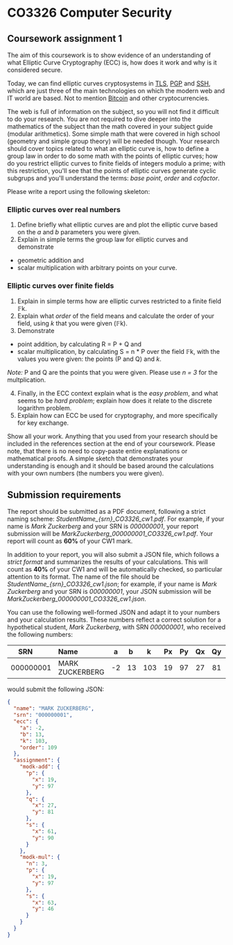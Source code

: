 # CO3326 Computer Security
## Coursework assignment 1
The aim of this coursework is to show evidence of an understanding of what Elliptic Curve Cryptography (ECC) is, how does it work and why is it considered secure.

Today, we can find elliptic curves cryptosystems in [TLS](https://tools.ietf.org/html/rfc4492), [PGP](https://tools.ietf.org/html/rfc6637) and [SSH](https://tools.ietf.org/html/rfc5656), which are just three of the main technologies on which the modern web and IT world are based. Not to mention [Bitcoin](https://en.bitcoin.it/wiki/Secp256k1) and other cryptocurrencies.

The web is full of information on the subject, so you will not find it difficult to do your research. You are not required to dive deeper into the mathematics of the subject than the math covered in your subject guide (modular arithmetics). Some simple math that were covered in high school (geometry and simple group theory) will be needed though. Your research should cover topics related to what an elliptic curve is, how to define a group law in order to do some math with the points of elliptic curves; how do you restrict elliptic curves to finite fields of integers modulo a prime; with this restriction, you'll see that the points of elliptic curves generate cyclic subgrups and you'll understand the terms: _base point_, _order_ and _cofactor_.

Please write a report using the following skeleton:

### Elliptic curves over real numbers
1. Define briefly what elliptic curves are and plot the elliptic curve based on the _a_ and _b_ parameters you were given.
2. Explain in simple terms the group law for elliptic curves and demonstrate
  * geometric addition and
  * scalar multiplication
  with arbitrary points on your curve.

### Elliptic curves over finite fields
1. Explain in simple terms how are elliptic curves restricted to a finite field 𝔽k.
2. Explain what _order_ of the field means and calculate the order of your field, using _k_ that you were given (𝔽k).
3. Demonstrate
  * point addition, by calculating R = P + Q and
  * scalar multiplication, by calculating S = n * P
  over the field 𝔽k, with the values you were given: the points (P and Q) and _k_.    

  _Note:_ P and Q are the points that you were given. Please use _n = 3_ for the multplication.

4. Finally, in the ECC context explain what is the _easy problem_, and what seems to be _hard problem_; explain how does it relate to the discrete logarithm problem.
5. Explain how can ECC be used for cryptography, and more specifically for key exchange.

Show all your work. Anything that you used from your research should be included in the references section at the end of your coursework. Please note, that there is no need to copy-paste entire explanations or mathematical proofs. A simple sketch that demonstrates your understanding is enough and it should be based around the calculations with your own numbers (the numbers you were given).

## Submission requirements
The report should be submitted as a PDF document, following a strict naming scheme: *StudentName_{srn}_CO3326_cw1.pdf*. For example, if your name is _Mark Zuckerberg_ and your SRN is _000000001_, your report submission will be *MarkZuckerberg_000000001_CO3326_cw1.pdf*. Your report will count as __60%__ of your CW1 mark.

In addition to your report, you will also submit a JSON file, which follows a _strict format_ and summarizes the results of your calculations. This will count as __40%__ of your CW1 and will be automatically checked, so particular attention to its format. The name of the file should be *StudentName_{srn}_CO3326_cw1.json*; for example, if your name is _Mark Zuckerberg_ and your SRN is _000000001_, your JSON submission will be *MarkZuckerberg_000000001_CO3326_cw1.json*.

You can use the following well-formed JSON and adapt it to your numbers and your calculation results. These numbers reflect a correct solution for a hypothetical student, _Mark Zuckerberg_, with SRN _000000001_, who received the following numbers:

| SRN       | Name            |  a  |  b  |  k  |  Px |  Py |  Qx |  Qy |  n  |
| --------- |:----------------|:---:|:---:|:---:|:---:|:---:|:---:|:---:|:---:|
| 000000001	| MARK ZUCKERBERG |  -2 |  13 | 103 |  19 |  97 |  27 |  81 |  3  |

would submit the following JSON:

```json
{
  "name": "MARK ZUCKERBERG",
  "srn": "000000001",
  "ecc": {
    "a": -2,
    "b": 13,
    "k": 103,
    "order": 109
  },
  "assignment": {
    "modk-add": {
      "p": {
        "x": 19,
        "y": 97
      },
      "q": {
        "x": 27,
        "y": 81
      },
      "s": {
        "x": 61,
        "y": 90
      }
    },
    "modk-mul": {
      "n": 3,
      "p": {
        "x": 19,
        "y": 97
      },
      "s": {
        "x": 63,
        "y": 46
      }
    }
  }
}
```

